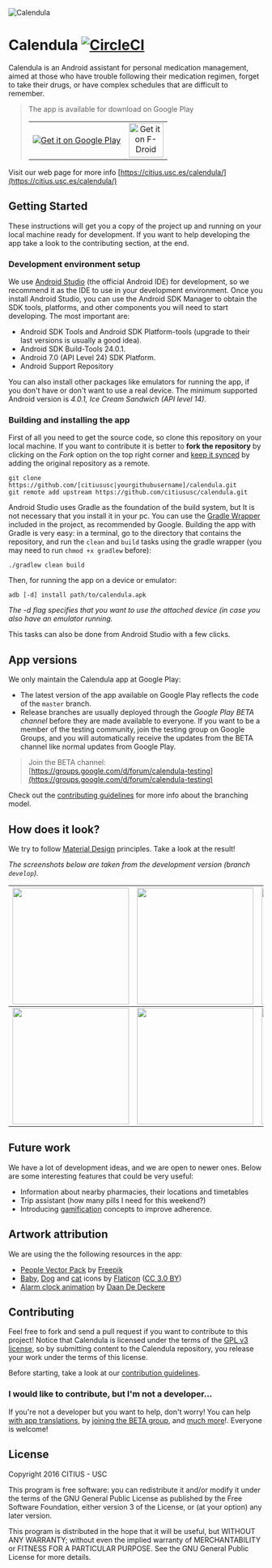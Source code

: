 ![Calendula](https://tec.citius.usc.es/calendula/github-assets/calendula_promo_google_play.png)
# Calendula [![CircleCI](https://circleci.com/gh/citiususc/calendula/tree/master.svg?style=shield)](https://circleci.com/gh/citiususc/calendula/tree/master)

Calendula is an Android assistant for personal medication management, aimed at those who have trouble following their medication regimen, forget to take their drugs, or have complex schedules that are difficult to remember.

> The app is available for download on Google Play
>
><table>
>    <tr>
>        <td align="center"><a href="https://play.google.com/store/apps/details?id=es.usc.citius.servando.calendula"><img src="https://play.google.com/intl/en_us/badges/images/badge_new.png" alt="Get it on Google Play" ></a></td>
>        <td align="center"><a href="https://f-droid.org/packages/es.usc.citius.servando.calendula/"><img src="https://gitlab.com/fdroid/artwork/raw/master/badge/get-it-on.png" alt="Get it on F-Droid" height="68"></a></td>
>    </tr>
></table>
Visit our web page for more info  [https://citius.usc.es/calendula/](https://citius.usc.es/calendula/)

## Getting Started

These instructions will get you a copy of the project up and running on your local machine ready for development. If you want to help developing the app take a look to the contributing section, at the end.

### Development environment setup

We use [Android Studio](https://developer.android.com/studio/index.html) (the official Android IDE) for development, so we recommend it as the IDE to use in your development environment. Once you install Android Studio, you can use the Android SDK Manager to obtain the SDK tools, platforms, and other components you will need to start developing. The most important are:

 * Android SDK Tools and Android SDK Platform-tools (upgrade to their last versions is usually a good idea).
 * Android SDK Build-Tools 24.0.1.
 * Android 7.0 (API Level 24) SDK Platform.
 * Android Support Repository

You can also install other packages like emulators for running the app, if you don't have or don't want to use a real device. The minimum supported Android version is *4.0.1, Ice Cream Sandwich (API level 14).*

### Building and installing the app

First of all you need to get the source code, so clone this repository  on your local machine. If you want to contribute it is better to **fork the repository** by clicking on the *Fork* option on the top right corner and
 [keep it synced](https://help.github.com/articles/syncing-a-fork) by adding the original repository as a remote.

```
git clone https://github.com/[citiususc|yourgithubusername]/calendula.git
git remote add upstream https://github.com/citiususc/calendula.git
```

Android Studio uses Gradle as the foundation of the build system, but It is not necessary that you install it in your pc. You can use the [Gradle Wrapper](https://docs.gradle.org/current/userguide/gradle_wrapper.html) included in the project, as recommended by Google. Building the app with
Gradle is very easy: in a terminal, go to the directory that contains the repository, and run the `clean` and `build` tasks using the gradle wrapper (you may need to run `chmod +x gradlew` before):
```
./gradlew clean build
```

Then, for running the app on a device or emulator:
```
adb [-d] install path/to/calendula.apk
```
*The -d flag specifies that you want to use the attached device (in case you also have an emulator running.*

This tasks can also be done from Android Studio with a few clicks.

## App versions
We only maintain the Calendula app at Google Play:

 * The latest version of the app available on Google Play reflects the code of the `master` branch.
 * Release branches are usually deployed through the *Google Play BETA channel* before they are made available to everyone. If you want to be a member of the testing community, join the testing group on Google Groups, and you will automatically receive the updates from the BETA channel like normal updates from Google Play.

> Join the  BETA channel: [https://groups.google.com/d/forum/calendula-testing](https://groups.google.com/d/forum/calendula-testing)

Check out the [contributing guidelines](CONTRIBUTING.md) for more info about the branching model.

## How does it look? ##

We try to follow [Material Design](https://material.google.com/#) principles. Take a look at the result!

*The screenshots below are taken from the development version (branch `develop`).*

  | <img src="https://tec.citius.usc.es/calendula/github-assets/home.png" width="230px"/>  | <img src="https://tec.citius.usc.es/calendula/github-assets/agenda.png" width="230px"/> | <img src="https://tec.citius.usc.es/calendula/github-assets/schedules.png" width="230px"/>
  |:---:|:---:|:---:|
  | <img src="https://tec.citius.usc.es/calendula/github-assets/aviso.png" width="230px"/> | <img src="https://tec.citius.usc.es/calendula/github-assets/navdrawer.png" width="230px"/> | <img src="https://tec.citius.usc.es/calendula/github-assets/profile.png" width="230px"/>

## Future work ##

We have a lot of development ideas, and we are open to newer ones. Below are some interesting features that could be very useful:

 * Information about nearby pharmacies, their locations and timetables
 * Trip assistant (how many pills I need for this weekend?)
 * Introducing [gamification](https://en.wikipedia.org/wiki/Gamification) concepts to improve adherence.


## Artwork attribution
We are using the the following resources in the app:
* [People Vector Pack](http://www.freepik.com/free-vector/people-avatars_761436.htm) by [Freepik](http://www.freepik.com)
* [Baby](http://www.flaticon.com/free-icon/baby_136272), [Dog](http://www.flaticon.com/free-icon/dog_194178) and [cat](http://www.flaticon.com/free-icon/cat_194179) icons by <a href="https://www.flaticon.com/" title="Flaticon">Flaticon</a> (<a href="http://creativecommons.org/licenses/by/3.0/" title="Creative Commons BY 3.0" target="_blank">CC 3.0 BY</a></div>)
* [Alarm clock animation](https://dribbble.com/shots/1114887-Alarm-Clock-GIF) by  [Daan De Deckere](http://daandd.be/)


## Contributing ##
Feel free to fork and send a pull request if you want to contribute to this project! Notice that Calendula is licensed under the terms of the [GPL v3 license](LICENSE.md), so by submitting content to the Calendula repository, you release your work under the terms of this license.

Before starting, take a look at our [contribution guidelines](CONTRIBUTING.md).

### I would like to contribute, but I'm not a developer...
If you're not a developer but you want to help, don't worry! You can help [with app translations](CONTRIBUTING.md#help-with-app-translations), by [joining the BETA group](#app-versions), and [much more](CONTRIBUTING.md#i-would-like-to-contribute-but-im-not-a-developer)!. Everyone is welcome!

## License

Copyright 2016 CITIUS - USC

This program is free software: you can redistribute it and/or modify
it under the terms of the GNU General Public License as published by
the Free Software Foundation, either version 3 of the License, or
(at your option) any later version.

This program is distributed in the hope that it will be useful,
but WITHOUT ANY WARRANTY; without even the implied warranty of
MERCHANTABILITY or FITNESS FOR A PARTICULAR PURPOSE.  See the
GNU General Public License for more details.
